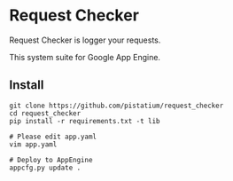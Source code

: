 # Request Checker
Request Checker is logger your requests.

This system suite for Google App Engine.

## Install

```
git clone https://github.com/pistatium/request_checker
cd request_checker
pip install -r requirements.txt -t lib

# Please edit app.yaml
vim app.yaml

# Deploy to AppEngine
appcfg.py update .
```
